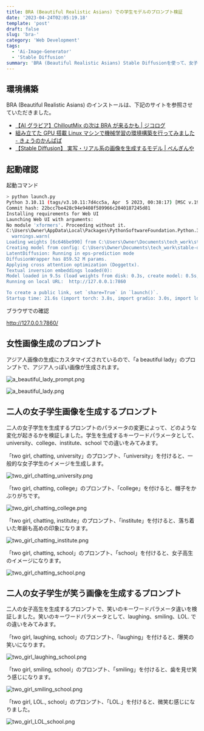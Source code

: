 ```yaml
---
title: BRA (Beautiful Realistic Asians) での学生モデルのプロンプト検証
date: '2023-04-24T02:05:19.18'
template: 'post'
draft: false
slug: 'bra-'
category: 'Web Development'
tags:
  - 'Ai-Image-Generator'
  - 'Stable Diffusion'
summary: 'BRA (Beautiful Realistic Asians) Stable Diffusionを使って、女子学生モデル画像のプロンプトの検証をしました。'
---
```


## 環境構築

BRA (Beautiful Realistic Asians) のインストールは、下記のサイトを参照させていただきました。

- [【AI グラビア】ChilloutMix の次は BRA が来るかも | ジコログ](https://self-development.info/%e3%80%90ai%e3%82%b0%e3%83%a9%e3%83%93%e3%82%a2%e3%80%91chilloutmix%e3%81%ae%e6%ac%a1%e3%81%afbra%e3%81%8c%e6%9d%a5%e3%82%8b%e3%81%8b%e3%82%82/)
- [組み立てた GPU 搭載 Linux マシンで機械学習の環境構築を行ってみました - きょうのかんぱぱ](https://kanpapa.com/today/2023/01/linux-gpu-pc-cuda12-pytorch.html)
- [【Stable Diffusion】 実写・リアル系の画像を生成するモデル | ぺんぎんや](https://e-penguiner.com/stable-diffusion-realistic-model/)

## 起動確認

起動コマンド

```bash
> python launch.py
Python 3.10.11 (tags/v3.10.11:7d4cc5a, Apr  5 2023, 00:38:17) [MSC v.1929 64 bit (AMD64)]
Commit hash: 22bcc7be428c94e9408f589966c2040187245d81
Installing requirements for Web UI
Launching Web UI with arguments:
No module 'xformers'. Proceeding without it.
C:\Users\Owner\AppData\Local\Packages\PythonSoftwareFoundation.Python.3.10_qbz5n2kfra8p0\LocalCache\local-packages\Python310\site-packages\torchvision\transforms\functional_tensor.py:5: UserWarning: The torchvision.transforms.functional_tensor module is deprecated in 0.15 and will be **removed in 0.17**. Please don't rely on it. You probably just need to use APIs in torchvision.transforms.functional or in torchvision.transforms.v2.functional.
  warnings.warn(
Loading weights [6c646be990] from C:\Users\Owner\Documents\tech_work\stable-diffusion-webui\models\Stable-diffusion\braBeautifulRealistic_brav3.safetensors
Creating model from config: C:\Users\Owner\Documents\tech_work\stable-diffusion-webui\configs\v1-inference.yaml
LatentDiffusion: Running in eps-prediction mode
DiffusionWrapper has 859.52 M params.
Applying cross attention optimization (Doggettx).
Textual inversion embeddings loaded(0):
Model loaded in 9.5s (load weights from disk: 0.3s, create model: 0.5s, apply weights to model: 3.7s, apply half(): 1.8s, move model to device: 0.9s, load textual inversion embeddings: 2.2s).
Running on local URL:  http://127.0.0.1:7860

To create a public link, set `share=True` in `launch()`.
Startup time: 21.6s (import torch: 3.8s, import gradio: 3.0s, import ldm: 1.1s, other imports: 2.2s, setup codeformer: 0.1s, load scripts: 0.8s, load SD checkpoint: 9.7s, create ui: 0.7s, gradio launch: 0.1s).
```

ブラウザでの確認

http://127.0.0.1:7860/

## 女性画像生成のプロンプト

アジア人画像の生成にカスタマイズされているので、「a beautiful lady」のプロンプトで、アジア人っぽい画像が生成されます。

![a_beautiful_lady_prompt.png](/static/images/post/bra/a_beautiful_lady_prompt.png)

![a_beautiful_lady.png](/static/images/post/bra/a_beautiful_lady.png)

## 二人の女子学生画像を生成するプロンプト

二人の女子学生を生成するプロンプトのパラメータの変更によって、どのような変化が起きるかを検証しました。学生を生成するキーワードパラメータとして、university、college、institute、school での違いをみてみます。

「two girl, chatting, university」のプロンプト、「university」を付けると、一般的な女子学生のイメージを生成します。

![two_girl_chatting_university.png](/static/images/post/bra/two_girl_chatting_university.png)

「two girl, chatting, college」のプロンプト、「college」を付けると、帽子をかぶりがちです。

![two_girl_chatting_college.png](/static/images/post/bra/two_girl_chatting_college.png)

「two girl, chatting, institute」のプロンプト、「institute」を付けると、落ち着いた年齢も高めの印象になります。

![two_girl_chatting_institute.png](/static/images/post/bra/two_girl_chatting_institute.png)

「two girl, chatting, school」のプロンプト、「school」を付けると、女子高生のイメージになります。

![two_girl_chatting_school.png](/static/images/post/bra/two_girl_chatting_school.png)

## 二人の女子学生が笑う画像を生成するプロンプト

二人の女子高生を生成するプロンプトで、笑いのキーワードパラメータ違いを検証しました。笑いのキーワードパラメータとして、laughing、smiling、LOL. での違いをみてみます。

「two girl, laughing, school」のプロンプト、「laughing」を付けると、爆笑の笑いになります。

![two_girl_laughing_school.png](/static/images/post/bra/two_girl_laughing_school.png)

「two girl, smiling, school」のプロンプト、「smiling」を付けると、歯を見せ笑う感じになります。

![two_girl_smiling_school.png](/static/images/post/bra/two_girl_smiling_school.png)

「two girl, LOL., school」のプロンプト、「LOL.」を付けると、微笑む感じになりました。

![two_girl_LOL_school.png](/static/images/post/bra/two_girl_LOL_school.png)
